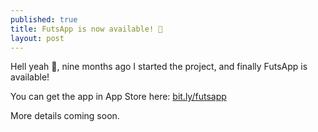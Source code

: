 ```yaml
---
published: true
title: FutsApp is now available! 🚀
layout: post
---
```

Hell yeah 🎉, nine months ago I started the project, and finally FutsApp is available!

You can get the app in App Store here: [bit.ly/futsapp](https://bit.ly/futsapp)

More details coming soon.
